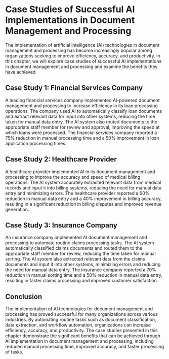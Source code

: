 Case Studies of Successful AI Implementations in Document Management and Processing
=====================================================================================================================================================================

The implementation of artificial intelligence (AI) technologies in document management and processing has become increasingly popular among organizations seeking to improve efficiency, accuracy, and productivity. In this chapter, we will explore case studies of successful AI implementations in document management and processing and examine the benefits they have achieved.

Case Study 1: Financial Services Company
----------------------------------------

A leading financial services company implemented AI-powered document management and processing to increase efficiency in its loan processing operations. The company used AI to automatically classify loan documents and extract relevant data for input into other systems, reducing the time taken for manual data entry. The AI system also routed documents to the appropriate staff member for review and approval, improving the speed at which loans were processed. The financial services company reported a 75% reduction in manual processing time and a 50% improvement in loan application processing times.

Case Study 2: Healthcare Provider
---------------------------------

A healthcare provider implemented AI in its document management and processing to improve the accuracy and speed of medical billing operations. The AI system accurately extracted relevant data from medical records and input it into billing systems, reducing the need for manual data entry and minimizing errors. The healthcare provider reported a 60% reduction in manual data entry and a 40% improvement in billing accuracy, resulting in a significant reduction in billing disputes and improved revenue generation.

Case Study 3: Insurance Company
-------------------------------

An insurance company implemented AI document management and processing to automate routine claims processing tasks. The AI system automatically classified claims documents and routed them to the appropriate staff member for review, reducing the time taken for manual sorting. The AI system also extracted relevant data from the claims documents and input it into other systems, minimizing errors and reducing the need for manual data entry. The insurance company reported a 70% reduction in manual sorting time and a 50% reduction in manual data entry, resulting in faster claims processing and improved customer satisfaction.

Conclusion
----------

The implementation of AI technologies for document management and processing has proved successful for many organizations across various industries. By automating routine tasks such as document classification, data extraction, and workflow automation, organizations can increase efficiency, accuracy, and productivity. The case studies presented in this chapter demonstrate the significant benefits that can be achieved through AI implementation in document management and processing, including reduced manual processing time, improved accuracy, and faster processing of tasks.
